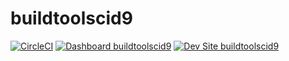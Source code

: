 # buildtoolscid9

[![CircleCI](https://circleci.com/gh/kporras07/buildtoolscid9.svg?style=shield)](https://circleci.com/gh/kporras07/buildtoolscid9)
[![Dashboard buildtoolscid9](https://img.shields.io/badge/dashboard-buildtoolscid9-yellow.svg)](https://dashboard.pantheon.io/sites/56077760-392f-408e-aed1-3a93da038e4a#dev/code)
[![Dev Site buildtoolscid9](https://img.shields.io/badge/site-buildtoolscid9-blue.svg)](http://dev-buildtoolscid9.pantheonsite.io/)